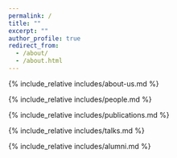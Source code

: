 ```yaml
---
permalink: /
title: ""
excerpt: ""
author_profile: true
redirect_from: 
  - /about/
  - /about.html
---
```


<head>
	<style>
		button {
			background-color: white;
  			border: 2px solid black;
  			color: #3F50B6;
  			padding: 2px 6px;
  			text-align: center;
  			text-decoration: none;
  			display: inline-block;
  			font-size: 16px;
  			margin-bottom: 20px;
  			cursor: pointer;
			border-radius: 6px;
		}
	</style>
</head>

<span class='anchor' id='about-us'></span>
{% include_relative includes/about-us.md %}

<span class='anchor' id='people'></span>
{% include_relative includes/people.md %}

<span class='anchor' id='publications'></span>
{% include_relative includes/publications.md %}

<span class='anchor' id='talks'></span>
{% include_relative includes/talks.md %}

<span class='anchor' id='alumni'></span>
{% include_relative includes/alumni.md %}
